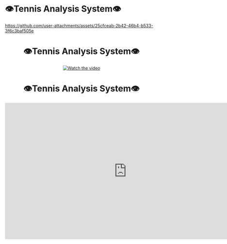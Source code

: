 # 👁️Tennis Analysis System👁️ 

https://github.com/user-attachments/assets/25cfceab-2b42-46b4-b533-3f6c3baf505e



<div align="center">  

# 👁️Tennis Analysis System👁️   

[![Watch the video](https://github.com/user-attachments/assets/25cfceab-2b42-46b4-b533-3f6c3baf505e)](https://github.com/user-attachments/assets/25cfceab-2b42-46b4-b533-3f6c3baf505e)  
  
</div>


<div align="center">  

# 👁️Tennis Analysis System👁️   

<iframe width="800" height="450" src="https://github.com/user-attachments/assets/25cfceab-2b42-46b4-b533-3f6c3baf505e" frameborder="0" allowfullscreen></iframe>  
  
</div>
